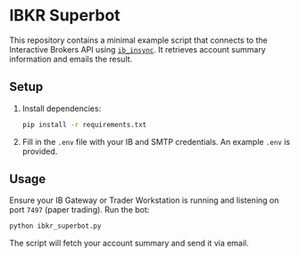 # IBKR Superbot

This repository contains a minimal example script that connects to the Interactive Brokers API using [`ib_insync`](https://github.com/erdewit/ib_insync). It retrieves account summary information and emails the result.

## Setup

1. Install dependencies:
   ```bash
   pip install -r requirements.txt
   ```

2. Fill in the `.env` file with your IB and SMTP credentials. An example `.env` is provided.

## Usage

Ensure your IB Gateway or Trader Workstation is running and listening on port `7497` (paper trading). Run the bot:

```bash
python ibkr_superbot.py
```

The script will fetch your account summary and send it via email.
